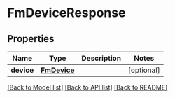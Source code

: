 # FmDeviceResponse

## Properties
Name | Type | Description | Notes
------------ | ------------- | ------------- | -------------
**device** | [**FmDevice**](FmDevice.md) |  | [optional] 

[[Back to Model list]](../README.md#documentation-for-models) [[Back to API list]](../README.md#documentation-for-api-endpoints) [[Back to README]](../README.md)


